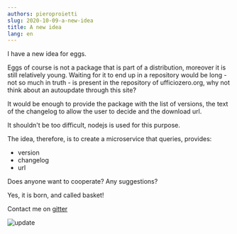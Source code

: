 ```yaml
---
authors: pieroproietti
slug: 2020-10-09-a-new-idea
title: A new idea
lang: en
---
```


I have a new idea for eggs.

Eggs of course is not a package that is part of a distribution, moreover it is still relatively young. Waiting for it to end up in a repository would be long - not so much in truth - is present in the repository of ufficiozero.org, why not think about an autoupdate through this site?

It would be enough to provide the package with the list of versions, the text of the changelog to allow the user to decide and the download url.

It shouldn't be too difficult, nodejs is used for this purpose.

The idea, therefore, is to create a microservice that queries, provides:

- version
- changelog
- url

Does anyone want to cooperate? Any suggestions? 

Yes, it is born, and called basket!

Contact me on [gitter](https://gitter.im/penguins-eggs-1/community)


![update](https://github.com/pieroproietti/penguins-eggs/raw/master/documents/terminal-lessons/eggs_update.gif)

